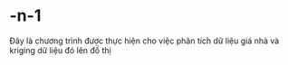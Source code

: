 # -n-1
Đây là chương trình được thực hiện cho việc phân tích dữ liệu giá nhà và kriging dữ liệu đó lên đồ thị
